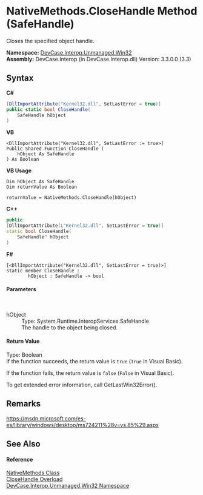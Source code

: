 # NativeMethods.CloseHandle Method (SafeHandle)
 

Closes the specified object handle.

**Namespace:**&nbsp;<a href="N_DevCase_Interop_Unmanaged_Win32">DevCase.Interop.Unmanaged.Win32</a><br />**Assembly:**&nbsp;DevCase.Interop (in DevCase.Interop.dll) Version: 3.3.0.0 (3.3)

## Syntax

**C#**<br />
``` C#
[DllImportAttribute("Kernel32.dll", SetLastError = true)]
public static bool CloseHandle(
	SafeHandle hObject
)
```

**VB**<br />
``` VB
<DllImportAttribute("Kernel32.dll", SetLastError := true>]
Public Shared Function CloseHandle ( 
	hObject As SafeHandle
) As Boolean
```

**VB Usage**<br />
``` VB Usage
Dim hObject As SafeHandle
Dim returnValue As Boolean

returnValue = NativeMethods.CloseHandle(hObject)
```

**C++**<br />
``` C++
public:
[DllImportAttribute(L"Kernel32.dll", SetLastError = true)]
static bool CloseHandle(
	SafeHandle^ hObject
)
```

**F#**<br />
``` F#
[<DllImportAttribute("Kernel32.dll", SetLastError = true)>]
static member CloseHandle : 
        hObject : SafeHandle -> bool 

```


#### Parameters
&nbsp;<dl><dt>hObject</dt><dd>Type: System.Runtime.InteropServices.SafeHandle<br />The handle to the object being closed.</dd></dl>

#### Return Value
Type: Boolean<br />If the function succeeds, the return value is `true` (`True` in Visual Basic). 

 If the function fails, the return value is `false` (`False` in Visual Basic). 

 To get extended error information, call GetLastWin32Error().

## Remarks
<a href="https://msdn.microsoft.com/es-es/library/windows/desktop/ms724211%28v=vs.85%29.aspx" target="_blank">https://msdn.microsoft.com/es-es/library/windows/desktop/ms724211%28v=vs.85%29.aspx</a>

## See Also


#### Reference
<a href="T_DevCase_Interop_Unmanaged_Win32_NativeMethods">NativeMethods Class</a><br /><a href="Overload_DevCase_Interop_Unmanaged_Win32_NativeMethods_CloseHandle">CloseHandle Overload</a><br /><a href="N_DevCase_Interop_Unmanaged_Win32">DevCase.Interop.Unmanaged.Win32 Namespace</a><br />